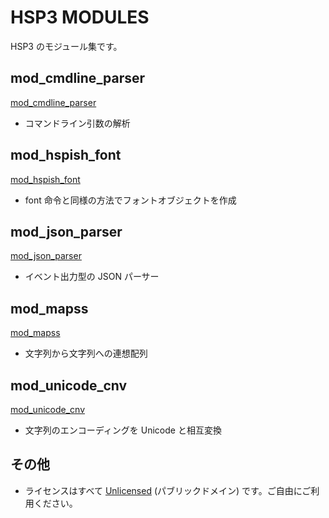# HSP3 MODULES

HSP3 のモジュール集です。

## mod_cmdline_parser

[mod_cmdline_parser](./mod_cmdline_parser)

- コマンドライン引数の解析

## mod_hspish_font

[mod_hspish_font](./mod_hspish_font)

- font 命令と同様の方法でフォントオブジェクトを作成

## mod_json_parser

[mod_json_parser](./mod_json_parser)

- イベント出力型の JSON パーサー

## mod_mapss

[mod_mapss](./mod_mapss)

- 文字列から文字列への連想配列

## mod_unicode_cnv

[mod_unicode_cnv](./mod_unicode_cnv)

- 文字列のエンコーディングを Unicode と相互変換

## その他

- ライセンスはすべて [Unlicensed](http://unlicense.org) (パブリックドメイン) です。ご自由にご利用ください。
